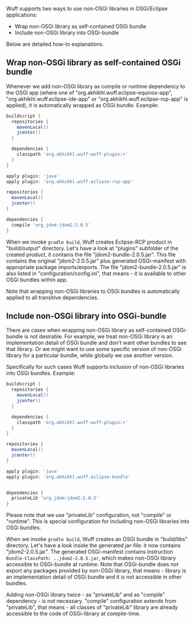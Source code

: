 Wuff supports two ways to use non-OSGi libraries in OSGi/Eclipse applications: 

- Wrap non-OSGi library as self-contained OSGi bundle
- Include non-OSGi library into OSGi-bundle

Below are detailed how-to explanations.

## Wrap non-OSGi library as self-contained OSGi bundle

Whenever we add non-OSGi library as compile or runtime dependency to the OSGi app (where one of  "org.akhikhl.wuff.eclipse-equinox-app", "org.akhikhl.wuff.eclipse-ide-app" or "org.akhikhl.wuff.eclipse-rcp-app" is applied), it is automatically wrapped as OSGi bundle. Example:

```groovy
buildscript {
  repositories {
    mavenLocal()
    jcenter()
  }

  dependencies {
    classpath 'org.akhikhl.wuff:wuff-plugin:+'
  }
}

apply plugin: 'java'
apply plugin: 'org.akhikhl.wuff.eclipse-rcp-app'

repositories {
  mavenLocal()
  jcenter()
}

dependencies {
  compile 'org.jdom:jdom2:2.0.5'
}
```

When we invoke `gradle build`, Wuff creates Eclipse-RCP product in "build/output" directory. Let's have a look at "plugins" subfolder of the created product, it contains the file "jdom2-bundle-2.0.5.jar". This file contains the original "jdom2-2.0.5.jar" plus generated OSGi-manifest with appropriate package imports/exports. The file "jdom2-bundle-2.0.5.jar" is also listed in "configuration/config.ini", that means - it is available to other OSGi bundles within app.

Note that wrapping non-OSGi libraries to OSGi bundles is automatically applied to all transitive dependencies.

## Include non-OSGi library into OSGi-bundle

There are cases when wrapping non-OSGi library as self-contained OSGi-bundle is not desirable. For example, we treat non-OSGi library is an implementation detail of OSGi bundle and don't want other bundles to see that library. Or we might want to use some specific version of non-OSGi library for a particular bundle, while globally we use another version.

Specifically for such cases Wuff supports inclusion of non-OSGi libraries into OSGi bundles. Example:

```groovy
buildscript {
  repositories {
    mavenLocal()
    jcenter()
  }

  dependencies {
    classpath 'org.akhikhl.wuff:wuff-plugin:+'
  }
}

repositories {
  mavenLocal()
  jcenter()
}

apply plugin: 'java'
apply plugin: 'org.akhikhl.wuff.eclipse-bundle'


dependencies {
  privateLib 'org.jdom:jdom2:2.0.5'
}
```

Please note that we use "privateLib" configuration, not "compile" or "runtime". This is special configuration for including non-OSGi libraries into OSGi bundles.

When we invoke `gradle build`, Wuff creates an OSGi bundle in "build/libs" directory. Let's have a look inside the generated jar-file: it now contains "jdom2-2.0.5.jar". The generated OSGi-manifest contains instruction `Bundle-ClassPath: .,jdom2-2.0.5.jar`, which makes non-OSGi library accessible to OSGi-bundle at runtime. Note that OSGi-bundle does not export any packages provided by non-OSGi library, that means - library is an implementation detail of OSGi bundle and it is not accessible in other bundles.

Adding non-OSGi library twice - as "privateLib" and as "compile" dependency - is not necessary. "compile" configuration extends from "privateLib", that means - all classes of "privateLib" library are already accessible to the code of OSGi-library at compile-time.